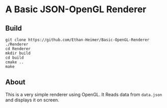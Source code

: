 # A Basic JSON-OpenGL Renderer

## Build

```
git clone https://github.com/Ethan-Heimer/Basic-OpenGL-Renderer ./Renderer
cd Renderer
mkdir build
cd build
cmake ..
make
```

## About 
This is a very simple renderer using OpenGL. It Reads data from `data.json` and displays it on screen.

